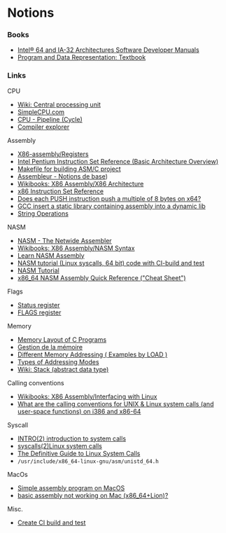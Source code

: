 # Notions

### Books

- [Intel® 64 and IA-32 Architectures Software Developer Manuals](https://software.intel.com/content/www/us/en/develop/articles/intel-sdm.html)
- [Program and Data Representation: Textbook](https://uva-cs.github.io/pdr/book/)

### Links

CPU

- [Wiki: Central processing unit](https://en.wikipedia.org/wiki/Central_processing_unit)
- [SimpleCPU.com](http://www.simplecpu.com/)
- [CPU - Pipeline (Cycle)](https://datacadamia.com/computer/cpu/pipeline)
- [Compiler explorer](https://godbolt.org/)

Assembly

- [X86-assembly/Registers](https://www.aldeid.com/wiki/X86-assembly/Registers#ZF_.28Zero_Flag.29)
- [Intel Pentium Instruction Set Reference (Basic Architecture Overview)](http://faydoc.tripod.com/cpu/index.htm)
- [Makefile for building ASM/C project](https://codereview.stackexchange.com/questions/156479/makefile-for-building-asm-c-project)
- [Assembleur - Notions de base](https://beta.hackndo.com/assembly-basics/))
- [Wikibooks: X86 Assembly/X86 Architecture](https://en.wikibooks.org/wiki/X86_Assembly/X86_Architecture)
- [x86 Instruction Set Reference](https://c9x.me/x86/)
- [Does each PUSH instruction push a multiple of 8 bytes on x64?](https://stackoverflow.com/questions/40305965/does-each-push-instruction-push-a-multiple-of-8-bytes-on-x64/40312390#40312390)
- [GCC insert a static library containing assembly into a dynamic lib](https://stackoverflow.com/questions/42986157/gcc-insert-a-static-library-containing-assembly-into-a-dynamic-lib)
- [String Operations](https://pages.hep.wisc.edu/~pinghc/asm4.html)

NASM

- [NASM - The Netwide Assembler](https://www.nasm.us/doc/)
- [Wikibooks: X86 Assembly/NASM Syntax](https://en.wikibooks.org/wiki/X86_Assembly/NASM_Syntax)
- [Learn NASM Assembly](https://www.tutorialspoint.com/assembly_programming/index.htm)
- [NASM tutorial (Linux syscalls, 64 bit) code with CI-build and test](https://codereview.stackexchange.com/questions/180376/nasm-tutorial-linux-syscalls-64-bit-code-with-ci-build-and-test)
- [NASM Tutorial](https://cs.lmu.edu/~ray/notes/nasmtutorial/)
- [x86_64 NASM Assembly Quick Reference ("Cheat Sheet")](https://www.cs.uaf.edu/2017/fall/cs301/reference/x86_64.html)

Flags

- [Status register](https://www.aldeid.com/wiki/X86-assembly/Registers#Status_register)
- [FLAGS register](https://en.wikipedia.org/wiki/FLAGS_register)

Memory

- [Memory Layout of C Programs](https://www.geeksforgeeks.org/memory-layout-of-c-program/)
- [Gestion de la mémoire](https://beta.hackndo.com/memory-allocation/)
- [Different Memory Addressing ( Examples by LOAD )](https://www.cs.helsinki.fi/u/kerola/tito/koksi_doc/memaddr.html)
- [Types of Addressing Modes](https://www.gatevidyalay.com/addressing-modes/)
- [Wiki: Stack (abstract data type)](https://en.wikipedia.org/wiki/Stack_(abstract_data_type))

Calling conventions

- [Wikibooks: X86 Assembly/Interfacing with Linux](https://en.wikibooks.org/wiki/X86_Assembly/Interfacing_with_Linux)
- [What are the calling conventions for UNIX & Linux system calls (and user-space functions) on i386 and x86-64](https://stackoverflow.com/questions/2535989/what-are-the-calling-conventions-for-unix-linux-system-calls-and-user-space-f)

Syscall

- [INTRO(2) introduction to system calls](https://man7.org/linux/man-pages/man2/intro.2.html)
- [syscalls(2)Linux system calls ](https://man7.org/linux/man-pages/man2/syscalls.2.html)
- [The Definitive Guide to Linux System Calls](https://blog.packagecloud.io/eng/2016/04/05/the-definitive-guide-to-linux-system-calls/)
- `/usr/include/x86_64-linux-gnu/asm/unistd_64.h`

MacOs

- [Simple assembly program on MacOS](https://blacksheephacks.pl/simple-assembly-program-on-macos/)
- [basic assembly not working on Mac (x86_64+Lion)?](https://stackoverflow.com/questions/11179400/basic-assembly-not-working-on-mac-x86-64lion)

Misc.  
- [Create CI build and test](https://codereview.stackexchange.com/questions/180376/nasm-tutorial-linux-syscalls-64-bit-code-with-ci-build-and-test)
